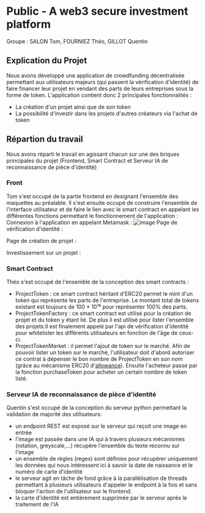 # Public - A web3 secure investment platform
Groupe : SALON Tom, FOURNIEZ Théo, GILLOT Quentin

## Explication du Projet
Nous avons développé une application de crowdfunding décentralisée permettant aux utilisateurs majeurs (qui passent la vérification d'identité) de faire financer leur projet en vendant des parts de leurs entreprises sous la forme de token.
L'application contient donc 2 principales fonctionnalités : 
- La création d'un projet ainsi que de son token
- La possibilité d'investir dans les projets d'autres créateurs via l'achat de token

## Répartion du travail
Nous avons réparti le travail en agissant chacun sur une des briques principales du projet (Frontend, Smart Contract et Serveur IA de reconnaissance de pièce d'identité)

### Front
Tom s'est occupé de la partie frontend en designant l'ensemble des maquettes au préalable. 
Il s'est ensuite occupé de construire l'ensemble de l'interface utilisateur et de faire le lien avec le smart contract en appelant les différentes fonctions permettant le fonctionnement de l'application : 
Connexion à l'application en appelant Metamask : 
![image](https://github.com/SalonTom/public-d-app/assets/119957865/13c840c4-8cec-4f26-9524-31af86458059)
Page de vérification d'identité :

Page de création de projet : 

Investissement sur un projet : 



### Smart Contract
Théo s'est occupé de l'ensemble de la conception des smart contracts : 
- ProjectToken : ce smart contract héritant d'ERC20 permet le mint d'un token qui représente les parts de l'entreprise. Le montant total de tokens existant est toujours de 100 * 10¹⁸ pour représenter 100% des parts. 
- ProjectTokenFactory : ce smart contract est utilisé pour la création de projet et du token y étant lié. De plus il est utilisé pour lister l'ensemble des projets.Il est finalement appelé par l'api de vérification d'identité pour whitelister les différents utilisateurs en fonction de l'âge de ceux-ci.
- ProjectTokenMarket : il permet l'ajout de token sur le marché. Afin de pouvoir lister un token sur le marché, l'utilisateur doit d'abord autoriser ce contrat à dépenser le bon nombre de ProjectToken en son nom (grâce au mécanisme ERC20 d'[allowance](https://docs.openzeppelin.com/contracts/5.x/api/token/erc20#IERC20-allowance-address-address-)). Ensuite l'acheteur passe par la fonction purchaseToken pour acheter un certain nombre de token listé.

### Serveur IA de reconnaissance de pièce d'identité
Quentin s'est occupé de la conception du serveur python permettant la validation de majorité des utilisateurs:
- un endpoint REST est exposé sur le serveur qui reçoit une image en entrée
- l'image est passée dans une IA qui à travers plusieurs mécanismes (rotation, greyscale,...) récupère l'ensemble du texte reconnu sur l'image
- un ensemble de règles (regex) sont définies pour récupèrer uniquement les données qui nous intéressent ici à savoir la date de naissance et le numéro de carte d'identité
- le serveur agit en tâche de fond grâce à la parallélisation de threads permettant à plusieurs utilisateurs d'appeler le endpoint à la fois et sans bloquer l'action de l'utilisateur sur le frontend.
- la carte d'identité est entièrement supprimée par le serveur après le traitement de l'IA


